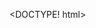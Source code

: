 <DOCTYPE! html>
    <html>
        <head>
        <style>		
        	div{display:inline-block;margin-top:20px;}
            div a{margin-left:50px;text-decoration:none;font-size:20;color:white}

        marquee#1{
            color:white;
            background-color:black;
            padding: 10px 5px;
            border-radius:2px;
            
        }
        div img{
            margin-left:30px;
        }
        div p{
            display:inline-block;
        }
        table tr{
            margin-top:20px;
        }
        table tr th{
            
            border-spacing:30px;
        }
        </style></head>
        <body>
            <div id='fixed' style='position:fixed'><img style='margin-top:-8px;margin-left:0%' src='http://www.gpcet.ac.in/wp-content/uploads/2023/03/Blue-and-White-Architect-LinkedIn-Banner-3.png' width='100%'>
<div style='background-color:#000066;width:100%;padding:1% 0%;margin:0.3% 0%;border-radius:10px'>
<a href='#'>Home</a>
<a href='#'>About Us</a>
<a href='#'>Study with US</a>
<a href='#'>Affiliations</a>
<a href='#'>Departments</a>
<a href='#'>Placemants</a>
<a href='#'>Campus Life</a>
</div>
<div class='marquee1' style='color:white;
            background-color:black;
            padding: 10px 5px;
            border-radius:2px;padding-right:35%'>
<marquee>HEXAWARE 24
||
TCS NINJA 73
||
VALUE LABS 4
||
TECHIGAI 4
||
WIPRO 149
||
Broadcom 1
||
Hackwith INFY 2</marquee></div>
<div class='marquee2'  style='color:white;background-color:rgb(255,165,0);padding:10px 5px;padding-right:30%;margin-top:-3px'>
<marquee>Welcome to G Pullaiah College of Engineering and Technology (Autonomous): Kurnool
||
Proud to announce that GPCET has been rated with AAA+ by careers 360.
</marquee></div></div>



<div class='non-fixed' style='margin-top:35%;'>
<p style='color:rgb(255,0,0);margin-top:2px;margin-left:30%;font-size:30'><b>GPCET Advantage & Affiliations</b></p>
<div id='para' style='backgorund-color:rgb(50,70,160)'><p style='width:45%;margin-top:-3%'>G. Pullaiah College of Engineering and Technology, Kurnool was established in the year 2007 and is run by Sri Krishna Educational Society founded by a devoted Pioneer duo in the field of education Sri G. Pullaiah & his son Sri G.V.M Mohan Kumar having a long and outstanding experience in educational system with a motto “Pioneering Innovative Education”. It is one of the best colleges to acquire an engineering degree because it stands out unique in every aspect starting from infrastructure to the labs and from faculty to the Trainings. It started as a regular Engineering college unlike others and now it is an autonomous college where it has become the student’s first choice with 100% admissions every year in the entire state of Andhra Pradesh.
<br>
GPCET is a prestigious Autonomous engineering college offering seven B. Tech programs Computer Science and Engineering, Computer Science and Engineering (Artificial Intelligence), Electronics and Communication Engineering, Electrical and Electronics Engineering, Computer Science and Engineering (Internet of Things), Mechanical Engineering, Civil Engineering and three M. Tech programmes in engineering and MBA (Master of Business Administration) with 15 years of rich standing in the educational sphere. The institute is approved by AICTE, New Delhi; recognized by Govt. of Andhra Pradesh; permanently affiliated to Jawaharlal Nehru Technological University Anantapur (JNTUA); and accredited by National Assessment and Accreditation Council (NAAC) with ‘A’ Grade. Three B. Tech programs are accredited twice by National Board of Accreditation (NBA), New Delhi since 2020. The institute also received UGC recognition under Sections 2(f) and 12(B) of the UGC Act.</p>

<p style='width:45%;margin-left:15px;margin-top:-2%'><b>Dedicated</b> faculty offer students an innovative and stimulating learning experience both inside the classroom and laboratory environment and within their community.
<br><b>Professional and support</b> staff offers students every opportunity to succeed in their studies and extracurricular activities with specialized services tailored to their individual needs.
<br><b>Superior facilities</b> are available to students, faculty and staff, from air-conditioned smart classrooms and labs to business innovation to sports installations and to good food service in cafeteria.
<br><b>Big placements</b> greet our students with ample opportunities with around 62 core and software companies visiting the institute every year and successful in placing 91% of eligible students. 17% of the students are going overseas for higher studies.
<br><b>Research initiatives</b> among students and faculty members and Entrepreneurship drive among students, makes GPCET as one of the best institutions to enhance the performance of the students.
<br><b>Industry Trained and Certified Faculty</b> Our campus is proud to have industry-trained and certified faculty members who bring their real-world expertise and knowledge to the classroom. Their professional training and certification ensure that our students receive relevant and up-to-date education that meets industry standards and prepares them for successful careers in their chosen fields.
<br><b>Academia & Industry MoUs</b> Our campus has established Industry & Academic MoUs, including with the Indian Institute of Information Technology, Design, and Manufacturing (IIITDM), to facilitate collaborations between academia and industry.</p>
</div>

<img style='margin-left:40%;height:30%;width:20%' src='http://www.gpcet.ac.in/wp-content/uploads/2022/08/gpcet-logo-200x200.png' >
<br>
<div>
<img src='http://www.gpcet.ac.in/wp-content/uploads/2023/05/10.png'>
<img src='http://www.gpcet.ac.in/wp-content/uploads/2023/05/4-2.png'>
<img src='http://www.gpcet.ac.in/wp-content/uploads/2023/05/3-2.png'>
<img src='http://www.gpcet.ac.in/wp-content/uploads/2023/05/6-1.png'>
<img src='http://www.gpcet.ac.in/wp-content/uploads/2023/05/7.png'>
<img src='http://www.gpcet.ac.in/wp-content/uploads/2023/05/9.png'></div>

<p style='text-align:center;color:red;font-size:30;margin-top:-5px'><b>Offered Courses</b></p>

 <br>
 <table border='0px'>
     <tr style='width:200%'>
            <th style='border-radius:2%; background-color:Gray;margin-left:10%;width:27%;padding:3% 2%'>ECE<br>Electronics & Communication Engg</th>
            <th style='border-radius:2%;background-color:Black;color:white;width:28%;padding:3% 2%'>CSE<br>Computer Science Engg</th>
            <th style='border-radius:2%;background-color:Gray;width:27%;padding:3% 2%'>EEE<br>Eletrical & Electronics Engg</th>
            <th style='border-radius:2%;background-color:Black;color:white;width:25%;padding-left:3%;padding-right:2%'>CAI<br>Computer Science Engg(AI)</th> 
             
     </tr>
     
          <tr style='width:200%;margin-top:5%'>
            <th style='margin-top:5%;border-radius:2%; background-color:Gray;margin-left:10%;width:27%;padding:3% 2%'>MBA<br>Master of Business Administration</th>
            <th style='border-radius:2%;background-color:Black;color:white;width:28%;padding:3% 2%'>ME<br>Mechanical Engineering (ME)</th>
            <th style='border-radius:2%;background-color:Gray;width:27%;padding:3% 2%'>CE<br>Civil Engineering (ME)</th>
            <th style='border-radius:2%;background-color:Black;color:white;width:25%;padding-left:3%;padding-right:2%'>M.Tech<br>Power Systems</th> 
             
     </tr>
 </table>
 
<p style='margin-left:40%' style='border-spacing:10px'><img  src='http://www.gpcet.ac.in/wp-content/uploads/2023/05/Blue-Bold-Marketing-Letter-M-Logo-66x66.png'><br><b style='color:rgb(255,165,0);font-size:30'>Our Governance</b></p>
<table border='0' style='width:100%;height:30%;border-spacing:30px'>
    <tr>
        <th style='background-color:rgb(255,100,0);border-radius:5px'><b></b>Alumni<br>Alumni Portal</th>
        <th style='background-color:rgb(255,100,0);border-radius:5px'><b>CMS</b><br>Digital Campus</th>
        <th style='background-color:rgb(255,100,0);border-radius:5px'><b>LMS</b><br>Learning cell</th>
        <th style='background-color:rgb(255,100,0);border-radius:5px'><b>Results</b><br>Exam Cell</th>
        <th style='background-color:rgb(255,100,0);border-radius:5px'><b>Coding</b><br>Codetantra</th>
    </tr>
</table><br>
<table border='0' style='width:100%;height:15%;margin-top:-5%;border-spacing:30px'>
    <tr>
        <th style='background-color:#0A1172;width:22%;border-radius:25px;color:White;'><b>LOGIN</b></th>
        <th style='background-color:#0A1172;width:24%;border-radius:25px;color:White'><b>LOGIN</b></th>
        <th style='background-color:#0A1172;width:20%;border-radius:25px;color:White'><b>LOGIN</b></th>
        <th style='background-color:#0A1172;width:17%;border-radius:25px;color:White'><b>LOGIN</b></th>
        <th style='background-color:#0A1172;width:22%;border-radius:25px;color:White'><b>LOGIN</b></th>
    </tr>
</table>

    <br> <p style='font-size:30;color:rgb(255,165,0)'><b>Our Campus Placements :</b></p>
     <div class='comp-s'>
     <img src='http://www.gpcet.ac.in/wp-content/uploads/2023/05/13.png'>
     <img src='http://www.gpcet.ac.in/wp-content/uploads/2023/05/22.png'>
     <img src='http://www.gpcet.ac.in/wp-content/uploads/2023/05/17.png'>
     <img src='http://www.gpcet.ac.in/wp-content/uploads/2023/05/21.png'>
     <img src='http://www.gpcet.ac.in/wp-content/uploads/2023/05/18.png'>
     <img src='http://www.gpcet.ac.in/wp-content/uploads/2023/05/16.png'>
 </div>

 <p style='text-align:center;width=100%;padding:3% 34%;margin-top:;background-color:#0A1172;color:rgb(255,100,0);font-size:20'><b>Powered by RMJ IT Solutions PVT LTD 2023</b></p>
 </body>
    </html>
